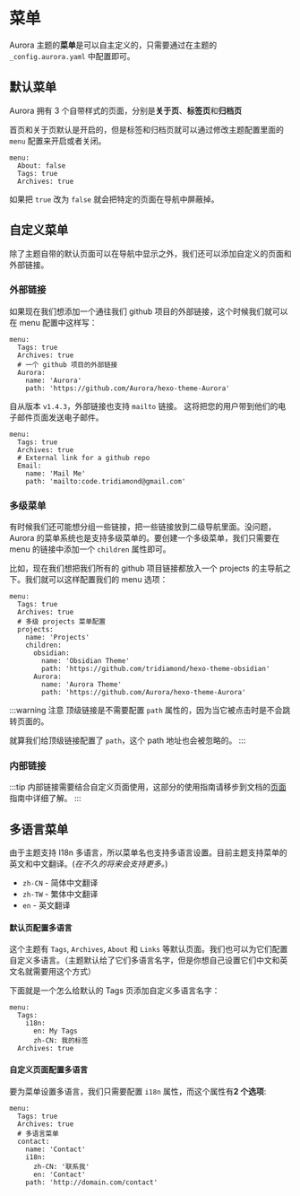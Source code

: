 # 菜单

Aurora 主题的**菜单**是可以自主定义的，只需要通过在主题的 `_config.aurora.yaml` 中配置即可。

## 默认菜单

Aurora 拥有 3 个自带样式的页面，分别是**关于页**、**标签页**和**归档页**

首页和关于页默认是开启的，但是标签和归档页就可以通过修改主题配置里面的 `menu` 配置来开启或者关闭。

```yaml{2-3}:no-line-numbers
menu:
  About: false
  Tags: true
  Archives: true
```

如果把 `true` 改为 `false` 就会把特定的页面在导航中屏蔽掉。

## 自定义菜单

除了主题自带的默认页面可以在导航中显示之外，我们还可以添加自定义的页面和外部链接。

### 外部链接

如果现在我们想添加一个通往我们 github 项目的外部链接，这个时候我们就可以在 menu 配置中这样写：

```yaml{4-7}:no-line-numbers
menu:
  Tags: true
  Archives: true
  # 一个 github 项目的外部链接
  Aurora:
    name: 'Aurora'
    path: 'https://github.com/Aurora/hexo-theme-Aurora'
```

自从版本 `v1.4.3`，外部链接也支持 `mailto` 链接。 这将把您的用户带到他们的电子邮件页面发送电子邮件。

```yaml{4-7}:no-line-numbers
menu:
  Tags: true
  Archives: true
  # External link for a github repo
  Email:
    name: 'Mail Me'
    path: 'mailto:code.tridiamond@gmail.com'
```

### 多级菜单

有时候我们还可能想分组一些链接，把一些链接放到二级导航里面。没问题，Aurora 的菜单系统也是支持多级菜单的。要创建一个多级菜单，我们只需要在 menu 的链接中添加一个 `children` 属性即可。

比如，现在我们想把我们所有的 github 项目链接都放入一个 projects 的主导航之下。我们就可以这样配置我们的 menu 选项：

```yaml{4-13}:no-line-numbers
menu:
  Tags: true
  Archives: true
  # 多级 projects 菜单配置
  projects:
    name: 'Projects'
    children:
      obsidian:
        name: 'Obsidian Theme'
        path: 'https://github.com/tridiamond/hexo-theme-obsidian'
      Aurora:
        name: 'Aurora Theme'
        path: 'https://github.com/Aurora/hexo-theme-Aurora'
```

:::warning 注意
顶级链接是不需要配置 `path` 属性的，因为当它被点击时是不会跳转页面的。

就算我们给顶级链接配置了 `path`，这个 path 地址也会被忽略的。
:::

### 内部链接

:::tip
内部链接需要结合自定义页面使用，这部分的使用指南请移步到文档的[页面](./page)指南中详细了解。
:::

## 多语言菜单

由于主题支持 I18n 多语言，所以菜单名也支持多语言设置。目前主题支持菜单的英文和中文翻译。(_在不久的将来会支持更多。_)

- `zh-CN` - 简体中文翻译
- `zh-TW` - 繁体中文翻译
- `en` - 英文翻译

#### 默认页配置多语言

这个主题有 `Tags`, `Archives`, `About` 和 `Links` 等默认页面。我们也可以为它们配置自定义多语言。（主题默认给了它们多语言名字，但是你想自己设置它们中文和英文名就需要用这个方式）

下面就是一个怎么给默认的 Tags 页添加自定义多语言名字：

```yaml{2-5}:no-line-numbers
menu:
  Tags:
    i18n:
      en: My Tags
      zh-CN: 我的标签
  Archives: true
```

#### 自定义页面配置多语言

要为菜单设置多语言，我们只需要配置 `i18n` 属性，而这个属性有**2 个选项**:

```yaml{7-9}:no-line-numbers
menu:
  Tags: true
  Archives: true
  # 多语言菜单
  contact:
    name: 'Contact'
    i18n:
      zh-CN: '联系我'
      en: 'Contact'
    path: 'http://domain.com/contact'
```
